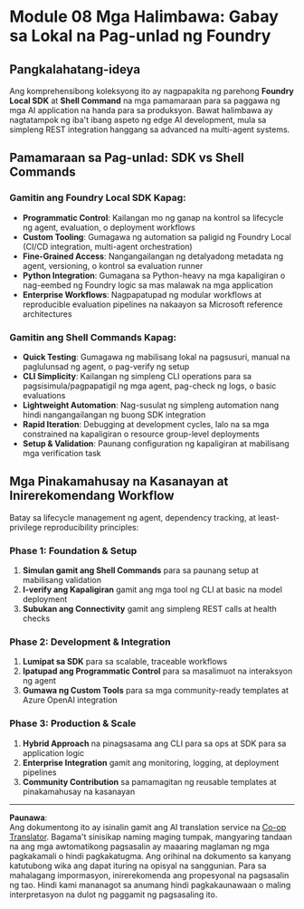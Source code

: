 <!--
CO_OP_TRANSLATOR_METADATA:
{
  "original_hash": "729f809c84e99609364180c090c43405",
  "translation_date": "2025-10-01T02:08:55+00:00",
  "source_file": "Module08/samples/README.md",
  "language_code": "tl"
}
-->
# Module 08 Mga Halimbawa: Gabay sa Lokal na Pag-unlad ng Foundry

## Pangkalahatang-ideya

Ang komprehensibong koleksyong ito ay nagpapakita ng parehong **Foundry Local SDK** at **Shell Command** na mga pamamaraan para sa paggawa ng mga AI application na handa para sa produksyon. Bawat halimbawa ay nagtatampok ng iba't ibang aspeto ng edge AI development, mula sa simpleng REST integration hanggang sa advanced na multi-agent systems.

## Pamamaraan sa Pag-unlad: SDK vs Shell Commands

### Gamitin ang Foundry Local SDK Kapag:

- **Programmatic Control**: Kailangan mo ng ganap na kontrol sa lifecycle ng agent, evaluation, o deployment workflows
- **Custom Tooling**: Gumagawa ng automation sa paligid ng Foundry Local (CI/CD integration, multi-agent orchestration)
- **Fine-Grained Access**: Nangangailangan ng detalyadong metadata ng agent, versioning, o kontrol sa evaluation runner
- **Python Integration**: Gumagana sa Python-heavy na mga kapaligiran o nag-eembed ng Foundry logic sa mas malawak na mga application
- **Enterprise Workflows**: Nagpapatupad ng modular workflows at reproducible evaluation pipelines na nakaayon sa Microsoft reference architectures

### Gamitin ang Shell Commands Kapag:

- **Quick Testing**: Gumagawa ng mabilisang lokal na pagsusuri, manual na paglulunsad ng agent, o pag-verify ng setup
- **CLI Simplicity**: Kailangan ng simpleng CLI operations para sa pagsisimula/pagpapatigil ng mga agent, pag-check ng logs, o basic evaluations
- **Lightweight Automation**: Nag-susulat ng simpleng automation nang hindi nangangailangan ng buong SDK integration
- **Rapid Iteration**: Debugging at development cycles, lalo na sa mga constrained na kapaligiran o resource group-level deployments
- **Setup & Validation**: Paunang configuration ng kapaligiran at mabilisang mga verification task

## Mga Pinakamahusay na Kasanayan at Inirerekomendang Workflow

Batay sa lifecycle management ng agent, dependency tracking, at least-privilege reproducibility principles:

### Phase 1: Foundation & Setup
1. **Simulan gamit ang Shell Commands** para sa paunang setup at mabilisang validation
2. **I-verify ang Kapaligiran** gamit ang mga tool ng CLI at basic na model deployment
3. **Subukan ang Connectivity** gamit ang simpleng REST calls at health checks

### Phase 2: Development & Integration
1. **Lumipat sa SDK** para sa scalable, traceable workflows
2. **Ipatupad ang Programmatic Control** para sa masalimuot na interaksyon ng agent
3. **Gumawa ng Custom Tools** para sa mga community-ready templates at Azure OpenAI integration

### Phase 3: Production & Scale
1. **Hybrid Approach** na pinagsasama ang CLI para sa ops at SDK para sa application logic
2. **Enterprise Integration** gamit ang monitoring, logging, at deployment pipelines
3. **Community Contribution** sa pamamagitan ng reusable templates at pinakamahusay na kasanayan

---

**Paunawa**:  
Ang dokumentong ito ay isinalin gamit ang AI translation service na [Co-op Translator](https://github.com/Azure/co-op-translator). Bagama't sinisikap naming maging tumpak, mangyaring tandaan na ang mga awtomatikong pagsasalin ay maaaring maglaman ng mga pagkakamali o hindi pagkakatugma. Ang orihinal na dokumento sa kanyang katutubong wika ang dapat ituring na opisyal na sanggunian. Para sa mahalagang impormasyon, inirerekomenda ang propesyonal na pagsasalin ng tao. Hindi kami mananagot sa anumang hindi pagkakaunawaan o maling interpretasyon na dulot ng paggamit ng pagsasaling ito.